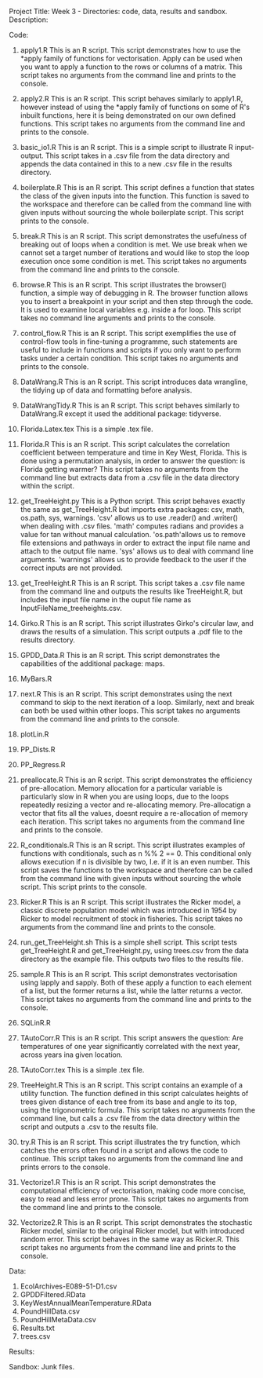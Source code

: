 Project Title: Week 3 - Directories: code, data, results and sandbox.
Description: 

Code:
1. apply1.R
This is an R script. This script demonstrates how to use the *apply family of functions for vectorisation. Apply can be used when you want to apply a function to the rows or columns of a matrix. This script takes no arguments from the command line and prints to the console.

2. apply2.R
This is an R script. This script behaves similarly to apply1.R, however instead of using the *apply family of functions on some of R's inbuilt functions, here it is being demonstrated on our own defined functions. This script takes no arguments from the command line and prints to the console.

3. basic_io1.R
This is an R script. This is a simple script to illustrate R input-output. This script takes in a .csv file from the data directory and appends the data contained in this to a new .csv file in the results directory. 

4. boilerplate.R
This is an R script. This script defines a function that states the class of the given inputs into the function. This function is saved to the workspace and therefore can be called from the command line with given inputs without sourcing the whole boilerplate script. This script prints to the console. 

5. break.R
This is an R script. This script demonstrates the usefulness of breaking out of loops when a condition is met. We use break when we cannot set a target number of iterations and would like to stop the loop execution once some condition is met. This script takes no arguments from the command line and prints to the console. 

6. browse.R
This is an R script. This script illustrates the browser() function, a simple way of debugging in R. The browser function allows you to insert a breakpoint in your script and then step through the code. It is used to examine local variables e.g. inside a for loop. This script takes no command line arguments and prints to the console.

7. control_flow.R
This is an R script. This script exemplifies the use of control-flow tools in fine-tuning a programme, such statements are useful to include in functions and scripts if you only want to perform tasks under a certain condition. This script takes no arguments and prints to the console.

8. DataWrang.R
This is an R script. This script introduces data wrangline, the tidying up of data and formatting before analysis. 

9. DataWrangTidy.R
This is an R script. This script behaves similarly to DataWrang.R except it used the additional package: tidyverse.

10. Florida.Latex.tex
This is a simple .tex file.

11. Florida.R
This is an R script. This script calculates the correlation coefficient between temperature and time in Key West, Florida. This is done using a permutation analysis, in order to answer the question: is Florida getting warmer? This script takes no arguments from the command line but extracts data from a .csv file in the data directory within the script.

12. get_TreeHeight.py
This is a Python script. This script behaves exactly the same as get_TreeHeight.R but imports  extra packages: csv, math, os.path, sys, warnings. 'csv' allows us to use .reader() and .writer() when dealing with .csv files. 'math' computes radians and provides a value for tan without manual calculation. 'os.path'allows us to remove file extensions and pathways in order to extract the input file name and attach to the output file name. 'sys' allows us to deal with command line arguments. 'warnings' allows us to provide feedback to the user if the correct inputs are not provided. 

13. get_TreeHeight.R
This is an R script. This script takes a .csv file name from the command line and outputs the results like TreeHeight.R, but includes the input file name in the ouput file name as InputFileName_treeheights.csv.

14. Girko.R
This is an R script. This script illustrates Girko's circular law, and draws the results of a simulation. This script outputs a .pdf file to the results directory. 

15. GPDD_Data.R
This is an R script. This script demonstrates the capabilities of the additional package: maps. 
16. MyBars.R

17. next.R
This is an R script. This script demonstrates using the next command to skip to the next iteration of a loop. Similarly, next and break can both be used within other loops. This script takes no arguments from the command line and prints to the console. 

18. plotLin.R
19. PP_Dists.R
20. PP_Regress.R
21. preallocate.R
This is an R script. This script demonstrates the efficiency of pre-allocation. Memory allocation for a particular variable is particularly slow in R when you are using loops, due to the loops repeatedly resizing a vector and re-allocating memory. Pre-allocatign a vector that fits all the values, doesnt require a re-allocation of memory each iteration. This script takes no arguments from the command line and prints to the console.

22. R_conditionals.R
This is an R script. This script illustrates examples of functions with conditionals, such as n %% 2 == 0. This conditional only allows execution if n is divisible by two, I.e. if it is an even number. This script saves the functions to the workspace and therefore can be called from the command line with given inputs without sourcing the whole script. This script prints to the console. 

23. Ricker.R
This is an R script. This script illustrates the Ricker model, a classic discrete population model which was introduced in 1954 by Ricker to model recruitment of stock in fisheries. This script takes no arguments from the command line and prints to the console.

24. run_get_TreeHeight.sh
This is a simple shell script. This script tests get_TreeHeight.R and get_TreeHeight.py, using trees.csv from the data directory as the example file. This outputs two files to the results file. 

25. sample.R
This is an R script. This script demonstrates vectorisation using lapply and sapply. Both of these apply a function to each element of a list, but the former returns a list, while the latter returns a vector. This script takes no arguments from the command line and prints to the console.

26. SQLinR.R

27. TAutoCorr.R
This is an R script. This script answers the question: Are temperatures of one year significantly correlated with the next year, across years ina  given location. 

28. TAutoCorr.tex
This is a simple .tex file.

29. TreeHeight.R
This is an R script. This script contains an example of a utility function. The function defined in this script calculates heights of trees given distance of each tree from its base and angle to its top, using the trigonometric formula. This script takes no arguments from the command line, but calls a .csv file from the data directory within the script and outputs a .csv to the results file.

30. try.R
This is an R script. This script illustrates the try function, which catches the errors often found in a script and allows the code to continue. This script takes no arguments from the command line and prints errors to the console.

31. Vectorize1.R
This is an R script. This script demonstrates the computational efficiency of vectorisation, making code more concise, easy to read and less error prone. This script takes no arguments from the command line and prints to the console.

32. Vectorize2.R
This is an R script. This script demonstrates the stochastic Ricker model, similar to the original Ricker model, but with introduced random error. This script behaves in the same way as Ricker.R. This script takes no arguments from the command line and prints to the console. 

Data:
1. EcolArchives-E089-51-D1.csv
2. GPDDFiltered.RData
3. KeyWestAnnualMeanTemperature.RData
4. PoundHillData.csv
5. PoundHillMetaData.csv
6. Results.txt
7. trees.csv

Results:

Sandbox:
Junk files. 